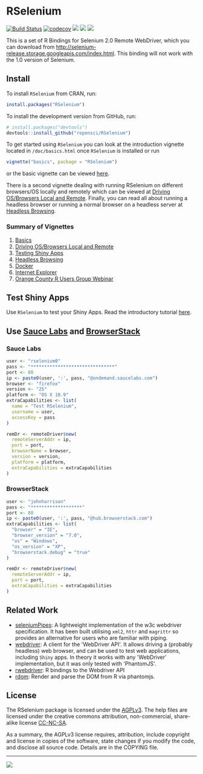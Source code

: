 RSelenium
================

[![Build Status](https://travis-ci.org/ropensci/RSelenium.svg?branch=master)](https://travis-ci.org/ropensci/RSelenium)
[![codecov](https://codecov.io/gh/ropensci/RSelenium/branch/master/graph/badge.svg)](https://codecov.io/gh/ropensci/RSelenium)
[![](http://www.r-pkg.org/badges/version/RSelenium)](https://CRAN.R-project.org/package=RSelenium)
![](http://cranlogs.r-pkg.org/badges/RSelenium?color=yellow)
![](http://cranlogs.r-pkg.org/badges/grand-total/RSelenium?color=yellowgreen)


This is a set of R Bindings for Selenium 2.0 Remote WebDriver, which you can download from http://selenium-release.storage.googleapis.com/index.html. This binding will not work with the 1.0 version of Selenium.


## Install 

To install `RSelenium` from CRAN, run:

```R
install.packages("RSelenium")
```

To install the development version from GitHub, run:

```R
# install.packages("devtools")
devtools::install_github("ropensci/RSelenium")
```

To get started using `RSelenium` you can look at the introduction vignette located in `/doc/basics.html` once `RSelenium` is installed or run

```R
vignette("basics", package = "RSelenium")
```

or the basic vignette can be viewed [here](http://docs.ropensci.org/RSelenium/articles/basics.html).

There is a second vignette dealing with running RSelenium on different browsers/OS locally and remotely which can be viewed at [Driving OS/Browsers Local and Remote](http://docs.ropensci.org/RSelenium/articles/saucelabs.html). Finally, you can read all about running a headless browser or running a normal browser on a headless server at [Headless Browsing](http://docs.ropensci.org/RSelenium/articles/headless.html).

### Summary of Vignettes

1. [Basics](http://docs.ropensci.org/RSelenium/articles/basics.html)
1. [Driving OS/Browsers Local and Remote](http://docs.ropensci.org/RSelenium/articles/saucelabs.html)
1. [Testing Shiny Apps](http://docs.ropensci.org/RSelenium/articles/shinytesting.html)
1. [Headless Browsing](http://docs.ropensci.org/RSelenium/articles/headless.html)
1. [Docker](http://docs.ropensci.org/RSelenium/articles/docker.html)
1. [Internet Explorer](http://docs.ropensci.org/RSelenium/articles/internetexplorer.html)
1. [Orange County R Users Group Webinar](http://docs.ropensci.org/RSelenium/articles/webinar.html)


## Test Shiny Apps

Use `RSelenium` to test your Shiny Apps. Read the introductory tutorial [here](http://docs.ropensci.org/RSelenium/articles/shinytesting.html).


## Use [Sauce Labs](https://saucelabs.com/) and [BrowserStack](https://www.browserstack.com/)

### Sauce Labs

```R
user <- "rselenium0"
pass <- "*******************************"
port <- 80
ip <- paste0(user, ':', pass, "@ondemand.saucelabs.com")
browser <- "firefox"
version <- "25"
platform <- "OS X 10.9"
extraCapabilities <- list(
  name = "Test RSelenium",
  username = user,
  accessKey = pass
)

remDr <- remoteDriver$new(
  remoteServerAddr = ip,
  port = port,
  browserName = browser,
  version = version,
  platform = platform,
  extraCapabilities = extraCapabilities
)
```

### BrowserStack

```R
user <- "johnharrison" 
pass <- "*******************"
port <- 80
ip <- paste0(user, ':', pass, "@hub.browserstack.com")
extraCapabilities <- list(
  "browser" = "IE",
  "browser_version" = "7.0",
  "os" = "Windows",
  "os_version" = "XP",
  "browserstack.debug" = "true"
)

remDr <- remoteDriver$new(
  remoteServerAddr = ip,
  port = port,
  extraCapabilities = extraCapabilities
)
```


## Related Work

* [seleniumPipes](https://github.com/johndharrison/seleniumPipes): A lightweight implementation of the w3c webdriver specification. It has been built utilising `xml2`, `httr` and `magrittr` so provides an alternative for users who are familiar with piping.
* [webdriver](https://github.com/rstudio/webdriver): A client for the 'WebDriver API'. It allows driving a (probably headless) web browser, and can be used to test web applications, including `Shiny` apps. In theory it works with any 'WebDriver' implementation, but it was only tested with 'PhantomJS'.
* [rwebdriver](https://github.com/crubba/Rwebdriver): R bindings to the Webdriver API
* [rdom](https://github.com/cpsievert/rdom): Render and parse the DOM from R via phantomjs.


## License

The RSelenium package is licensed under the [AGPLv3](https://www.r-project.org/Licenses/AGPL-3). The help files are licensed under the creative commons attribution, non-commercial, share-alike license [CC-NC-SA](https://creativecommons.org/licenses/by-nc-sa/4.0/).

As a summary, the AGPLv3 license requires, attribution, include copyright and license in copies of the software, state changes if you modify the code, and disclose all source code. Details are in the COPYING file.

---

[![](http://ropensci.org/public_images/github_footer.png)](http://ropensci.org)
